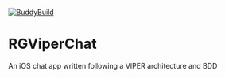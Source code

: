 [![BuddyBuild](https://dashboard.buddybuild.com/api/statusImage?appID=593105562b647b0001966f03&branch=master&build=latest)](https://dashboard.buddybuild.com/apps/593105562b647b0001966f03/build/latest?branch=master)

# RGViperChat
An iOS chat app written following a VIPER architecture and BDD
